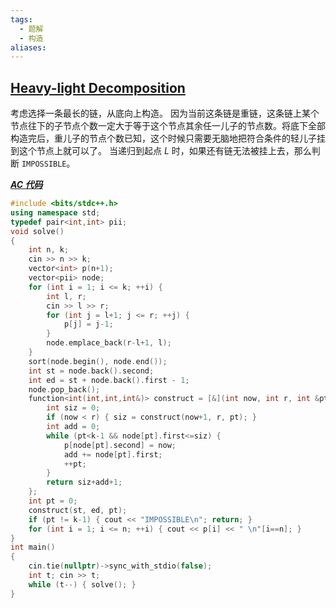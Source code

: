 ```yaml
---
tags:
  - 题解
  - 构造
aliases:
---
```

## [Heavy-light Decomposition](https://codeforces.com/gym/105657/problem/H)

考虑选择一条最长的链，从底向上构造。
因为当前这条链是重链，这条链上某个节点往下的子节点个数一定大于等于这个节点其余任一儿子的节点数。将底下全部构造完后，重儿子的节点个数已知，这个时候只需要无脑地把符合条件的轻儿子挂到这个节点上就可以了。
当递归到起点 $L$ 时，如果还有链无法被挂上去，那么判断 `IMPOSSIBLE`。

[***AC 代码***](https://codeforces.com/gym/105657/submission/314819959)

```cpp
#include <bits/stdc++.h>
using namespace std;
typedef pair<int,int> pii;
void solve()
{
    int n, k;
    cin >> n >> k;
    vector<int> p(n+1);
    vector<pii> node;
    for (int i = 1; i <= k; ++i) {
        int l, r;
        cin >> l >> r;
        for (int j = l+1; j <= r; ++j) {
            p[j] = j-1;
        }
        node.emplace_back(r-l+1, l);
    }
    sort(node.begin(), node.end());
    int st = node.back().second;
    int ed = st + node.back().first - 1;
    node.pop_back();
    function<int(int,int,int&)> construct = [&](int now, int r, int &pt)->int{
        int siz = 0;
        if (now < r) { siz = construct(now+1, r, pt); }
        int add = 0;
        while (pt<k-1 && node[pt].first<=siz) {
            p[node[pt].second] = now;
            add += node[pt].first;
            ++pt;
        }
        return siz+add+1;
    };
    int pt = 0;
    construct(st, ed, pt);
    if (pt != k-1) { cout << "IMPOSSIBLE\n"; return; }
    for (int i = 1; i <= n; ++i) { cout << p[i] << " \n"[i==n]; }
}
int main()
{
    cin.tie(nullptr)->sync_with_stdio(false);
    int t; cin >> t;
    while (t--) { solve(); }
}
```
